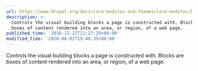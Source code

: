 ```yaml
---
url: https://www.drupal.org/docs/core-modules-and-themes/core-modules/block-module
description: >-
  Controls the visual building blocks a page is constructed with. Blocks are
  boxes of content rendered into an area, or region, of a web page.
published_time: '2016-11-22T11:27:29+00:00'
modified_time: '2020-06-02T19:40:35+00:00'
---
```

Controls the visual building blocks a page is constructed with. Blocks are boxes of content rendered into an area, or region, of a web page.